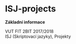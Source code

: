 # ISJ-projects

**Základní informace**  

VUT FIT 2BIT 2017/2018  
ISJ (Skriptovací jazyky), Projekty  

